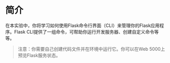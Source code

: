 # 简介

在本实验中，你将学习如何使用Flask命令行界面（CLI）来管理你的Flask应用程序。Flask CLI提供了一组命令，可帮助你运行开发服务器、创建自定义命令等等。

> 注意：你需要自己创建代码文件并在环境中运行它。你可以在Web 5000上预览Flask服务状态。

